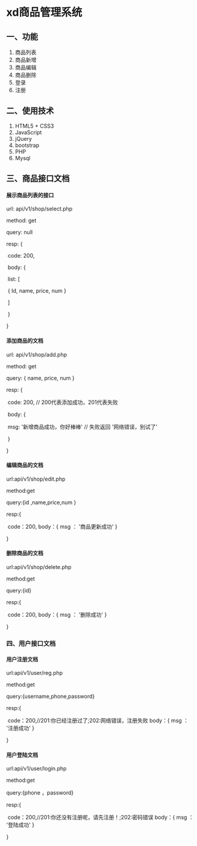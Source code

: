 # xd商品管理系统

## 一、功能

1. 商品列表
2. 商品新增
3. 商品编辑
4. 商品删除
5. 登录
6. 注册

## 二、使用技术

1. HTML5 + CSS3
2. JavaScript
3. jQuery
4. bootstrap
5. PHP
6. Mysql

## 三、商品接口文档

#### 展示商品列表的接口

url:  api/v1/shop/select.php

method: get

query: null

resp: {

​	code: 200,

​	body: {

​		list: [

​			{ Id, name, price, num }

​		]

​	}

}



#### 添加商品的文档

url: api/v1/shop/add.php

method: get

query: { name, price, num }

resp: {

​	code: 200,  // 200代表添加成功，201代表失败

​	body: {

​		msg: '新增商品成功，你好棒棒'    //  失败返回 '网络错误，别试了'

​	}

}



#### 编辑商品的文档

url:api/v1/shop/edit.php

method:get

query:{id ,name,price,num }

resp:{

​	code：200,
	body：{
        	msg ： '商品更新成功'
      }

}

#### 删除商品的文档

url:api/v1/shop/delete.php

method:get

query:{id}

resp:{

​	code：200,
	body：{
        	msg ： '删除成功'
      }

}

### 四、用户接口文档

#### 用户注册文档

url:api/v1/user/reg.php

method:get

query:{username,phone,password}

resp:{

​	code：200,//201:你已经注册过了;202:网络错误，注册失败
	body：{
        	msg ： '注册成功'
      }

}

#### 用户登陆文档

url:api/v1/user/login.php

method:get

query:{phone ，password}

resp:{

​	code：200,//201:你还没有注册呢，请先注册！;202:密码错误
	body：{
        	msg ： '登陆成功'
      }

}





